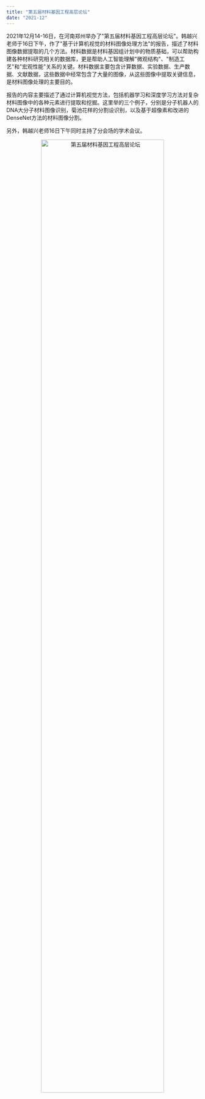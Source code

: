```yaml
---
title: "第五届材料基因工程高层论坛"
date: "2021-12"
---
```


2021年12月14-16日，在河南郑州举办了"第五届材料基因工程高层论坛"。韩越兴老师于16日下午，作了"基于计算机视觉的材料图像处理方法"的报告，描述了材料图像数据提取的几个方法。材料数据是材料基因组计划中的物质基础，可以帮助构建各种材料研究相关的数据库，更是帮助人工智能理解"微观结构"、"制造工艺"和"宏观性能"关系的关键。材料数据主要包含计算数据、实验数据、生产数据、文献数据，这些数据中经常包含了大量的图像，从这些图像中提取关键信息，是材料图像处理的主要目的。

报告的内容主要描述了通过计算机视觉方法，包括机器学习和深度学习方法对复杂材料图像中的各种元素进行提取和挖掘。这里举的三个例子，分别是分子机器人的DNA大分子材料图像识别，菊池花样的分割设识别，以及基于超像素和改进的DenseNet方法的材料图像分割。

另外，韩越兴老师16日下午同时主持了分会场的学术会议。

<p align="center">
  <img src="/images/indexPic/2021/20211214.jpg" alt="第五届材料基因工程高层论坛" style="width: 80%;" />
</p> 
